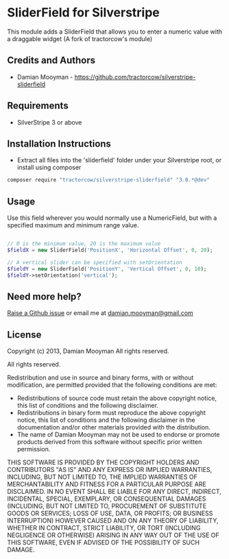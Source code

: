 # SliderField for Silverstripe

This module adds a SliderField that allows you to enter a numeric value with a draggable widget (A fork of tractorcow's module)

## Credits and Authors

 * Damian Mooyman - <https://github.com/tractorcow/silverstripe-sliderfield>

## Requirements

 * SilverStripe 3 or above

## Installation Instructions

 * Extract all files into the 'sliderfield' folder under your Silverstripe root, or install using composer

```bash
composer require "tractorcow/silverstripe-sliderfield" "3.0.*@dev"
```

## Usage

Use this field wherever you would normally use a NumericField, but with a specified maximum and
minimum range value.

```php

// 0 is the minimum value, 20 is the maximum value
$fieldX = new SliderField('PositionX', 'Horizontal Offset', 0, 20);

// A vertical slider can be specified with setOrientation
$fieldY = new SliderField('PositionY', 'Vertical Offset', 0, 10);
$fieldY->setOrientation('vertical');

```

## Need more help?

[Raise a Github issue](https://github.com/tractorcow/silverstripe-sliderfield/issues) or email me at damian.mooyman@gmail.com

## License

Copyright (c) 2013, Damian Mooyman
All rights reserved.

All rights reserved.

Redistribution and use in source and binary forms, with or without
modification, are permitted provided that the following conditions are met:

 * Redistributions of source code must retain the above copyright
   notice, this list of conditions and the following disclaimer.
 * Redistributions in binary form must reproduce the above copyright
   notice, this list of conditions and the following disclaimer in the
   documentation and/or other materials provided with the distribution.
 * The name of Damian Mooyman may not be used to endorse or promote products
   derived from this software without specific prior written permission.

THIS SOFTWARE IS PROVIDED BY THE COPYRIGHT HOLDERS AND CONTRIBUTORS "AS IS" AND
ANY EXPRESS OR IMPLIED WARRANTIES, INCLUDING, BUT NOT LIMITED TO, THE IMPLIED
WARRANTIES OF MERCHANTABILITY AND FITNESS FOR A PARTICULAR PURPOSE ARE
DISCLAIMED. IN NO EVENT SHALL <COPYRIGHT HOLDER> BE LIABLE FOR ANY
DIRECT, INDIRECT, INCIDENTAL, SPECIAL, EXEMPLARY, OR CONSEQUENTIAL DAMAGES
(INCLUDING, BUT NOT LIMITED TO, PROCUREMENT OF SUBSTITUTE GOODS OR SERVICES;
LOSS OF USE, DATA, OR PROFITS; OR BUSINESS INTERRUPTION) HOWEVER CAUSED AND
ON ANY THEORY OF LIABILITY, WHETHER IN CONTRACT, STRICT LIABILITY, OR TORT
(INCLUDING NEGLIGENCE OR OTHERWISE) ARISING IN ANY WAY OUT OF THE USE OF THIS
SOFTWARE, EVEN IF ADVISED OF THE POSSIBILITY OF SUCH DAMAGE.
